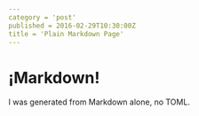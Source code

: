 ```yaml
---
category = 'post'
published = 2016-02-29T10:30:00Z
title = 'Plain Markdown Page'
---
```


# ¡Markdown!

I was generated from Markdown alone, no TOML.
